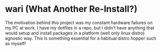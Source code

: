 # wari (What Another Re-Install?)

The motivation behind this project was my constant hardware failures on my PC at work.  I have my dotfiles in a repo, but I didn't have anything that would setup and install packages in a platform (well only linux distro) agnostic way.  This is something essential for a habitual distro hopper such as myself! 


